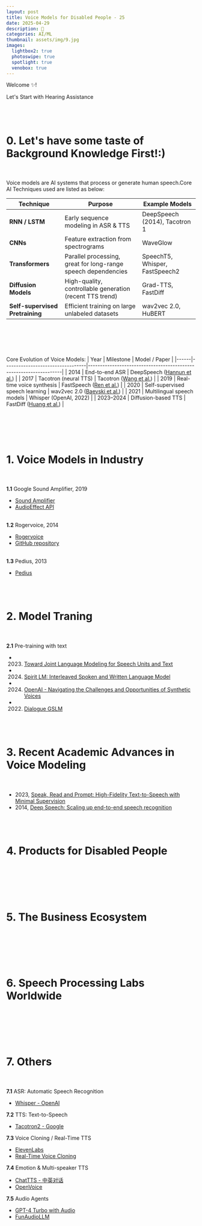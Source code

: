 ```yaml
---
layout: post
title: Voice Models for Disabled People - 25
date: 2025-04-29
description: 🥥
categories: AI/ML
thumbnail: assets/img/9.jpg
images:
  lightbox2: true
  photoswipe: true
  spotlight: true
  venobox: true
---
```


Welcome ✨! 

Let's Start with Hearing Assistance<br><br><br><br>

# 0. Let's have some taste of Background Knowledge First!:)<br><br>


Voice models are AI systems that process or generate human speech.Core AI Techniques used are listed as below:

| Technique                   | Purpose                                                              | Example Models                |
|----------------------------|----------------------------------------------------------------------|-------------------------------|
| **RNN / LSTM**             | Early sequence modeling in ASR & TTS                                 | DeepSpeech (2014), Tacotron 1 |
| **CNNs**                   | Feature extraction from spectrograms                                | WaveGlow                      |
| **Transformers**           | Parallel processing, great for long-range speech dependencies        | SpeechT5, Whisper, FastSpeech2|
| **Diffusion Models**       | High-quality, controllable generation (recent TTS trend)              | Grad-TTS, FastDiff            |
| **Self-supervised Pretraining** | Efficient training on large unlabeled datasets                     | wav2vec 2.0, HuBERT            |

<br><br><br><br>

Core Evolution of Voice Models:
| Year | Milestone                        | Model / Paper                                                     |
|------|----------------------------------|-------------------------------------------------------------------|
| 2014 | End-to-end ASR                   | DeepSpeech ([Hannun et al.](https://arxiv.org/abs/1412.5567))     |
| 2017 | Tacotron (neural TTS)            | Tacotron ([Wang et al.](https://arxiv.org/abs/1703.10135))        |
| 2019 | Real-time voice synthesis        | FastSpeech ([Ren et al.](https://arxiv.org/abs/1905.09263))       |
| 2020 | Self-supervised speech learning | wav2vec 2.0 ([Baevski et al.](https://arxiv.org/abs/2006.11477))  |
| 2021 | Multilingual speech models       | Whisper (OpenAI, 2022)                                            |
| 2023–2024 | Diffusion-based TTS              | FastDiff ([Huang et al.](https://arxiv.org/abs/2305.10973))        |

<br><br><br><br>

# 1. Voice Models in Industry<br><br>

**1.1** Google Sound Amplifier, 2019
  - [Sound Amplifier](https://play.google.com/store/apps/details?id=com.google.android.accessibility.soundamplifier)
  - [AudioEffect API](https://developer.android.com/reference/android/media/audiofx/AudioEffect)<br><br>
 
**1.2** Rogervoice, 2014
  - [Rogervoice](https://rogervoice.com/)
  - [GitHub repository](https://github.com/rogervoice)<br><br>

**1.3** Pedius, 2013
  - [Pedius](https://www.pedius.org/zh/zhuye/)<br><br><br><br>



# 2. Model Traning<br><br>

**2.1** Pre-training with text
  - 2023. [Toward Joint Language Modeling for Speech Units and Text](https://arxiv.org/abs/2310.08715)
  - 2024. [Spirit LM: Interleaved Spoken and Written Language Model](https://arxiv.org/abs/2402.05755)
  - 2024. [OpenAI - Navigating the Challenges and Opportunities of Synthetic Voices](https://openai.com/index/navigating-the-challenges-and-opportunities-of-synthetic-voices/)
  - 2022. [Dialogue GSLM](https://arxiv.org/abs/2203.16502)<br><br><br><br>





# 3. Recent Academic Advances in Voice Modeling<br><br>

- 2023, [Speak, Read and Prompt: High-Fidelity Text-to-Speech with Minimal Supervision](https://direct.mit.edu/tacl/article/doi/10.1162/tacl_a_00618/118854)
- 2014, [Deep Speech: Scaling up end-to-end speech recognition](https://arxiv.org/abs/1412.5567)<br><br><br><br>




# 4. Products for Disabled People<br><br><br><br>





# 5. The Business Ecosystem<br><br><br><br>





# 6. Speech Processing Labs Worldwide<br><br><br><br>




# 7. Others<br><br>

**7.1** ASR: Automatic Speech Recognition
  - [Whisper - OpenAI](https://github.com/openai/whisper)


**7.2** TTS: Text-to-Speech
  - [Tacotron2 - Google](https://github.com/Rayhane-mamah/Tacotron-2)


**7.3** Voice Cloning / Real-Time TTS
  - [ElevenLabs](https://elevenlabs.io/)
  - [Real-Time Voice Cloning](https://github.com/CorentinJ/Real-Time-Voice-Cloning)


**7.4** Emotion & Multi-speaker TTS
  - [ChatTTS - 中英对话](https://github.com/2noise/ChatTTS)
  - [OpenVoice](https://github.com/myshell-ai/OpenVoice)

**7.5** Audio Agents
  - [GPT-4 Turbo with Audio](https://openai.com/gpt-4-turbo/)
  - [FunAudioLLM](https://github.com/FunAudioLLM)  <br><br><br><br>








